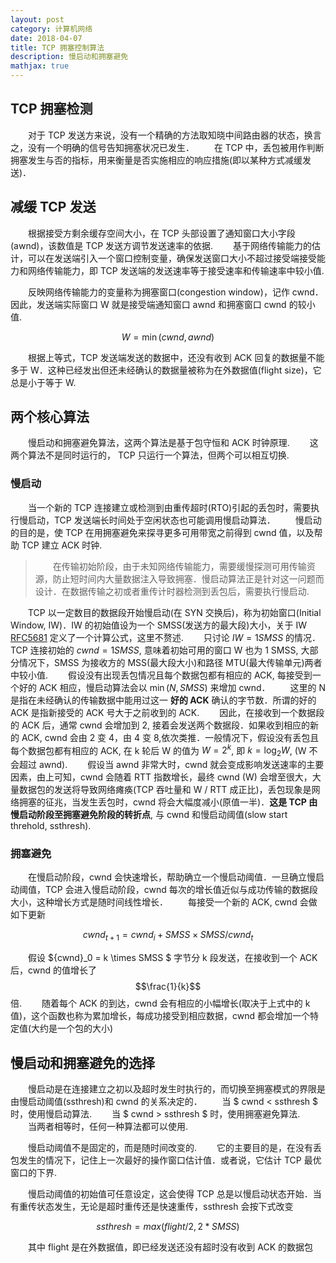 ```yaml
---
layout: post
category: 计算机网络
date: 2018-04-07
title: TCP 拥塞控制算法
description: 慢启动和拥塞避免
mathjax: true
---
```


## TCP 拥塞检测

　　对于 TCP 发送方来说，没有一个精确的方法取知晓中间路由器的状态，换言之，没有一个明确的信号告知拥塞状况已发生．
　　在 TCP 中，丢包被用作判断拥塞发生与否的指标，用来衡量是否实施相应的响应措施(即以某种方式减缓发送)．

## 减缓 TCP 发送

　　根据接受方剩余缓存空间大小，在 TCP 头部设置了通知窗口大小字段(awnd)，该数值是 TCP 发送方调节发送速率的依据.
　　基于网络传输能力的估计，可以在发送端引入一个窗口控制变量，确保发送窗口大小不超过接受端接受能力和网络传输能力，即 TCP 发送端的发送速率等于接受速率和传输速率中较小值.

　　反映网络传输能力的变量称为拥塞窗口(congestion window)，记作 cwnd．因此，发送端实际窗口 W 就是接受端通知窗口 awnd 和拥塞窗口 cwnd 的较小值.

$$
W = \min(cwnd, awnd)
$$

　　根据上等式，TCP 发送端发送的数据中，还没有收到 ACK 回复的数据量不能多于 W．这种已经发出但还未经确认的数据量被称为在外数据值(flight size)，它总是小于等于 W.

## 两个核心算法

　　慢启动和拥塞避免算法，这两个算法是基于包守恒和 ACK 时钟原理.
　　这两个算法不是同时运行的， TCP 只运行一个算法，但两个可以相互切换.

### 慢启动

　　当一个新的 TCP 连接建立或检测到由重传超时(RTO)引起的丢包时，需要执行慢启动，TCP 发送端长时间处于空闲状态也可能调用慢启动算法．
　　慢启动的目的是，使 TCP 在用拥塞避免来探寻更多可用带宽之前得到 cwnd 值，以及帮助 TCP 建立 ACK 时钟.

>　　在传输初始阶段，由于未知网络传输能力，需要缓慢探测可用传输资源，防止短时间内大量数据注入导致拥塞．慢启动算法正是针对这一问题而设计．在数据传输之初或者重传计时器检测到丢包后，需要执行慢启动.

　　TCP 以一定数目的数据段开始慢启动(在 SYN 交换后)，称为初始窗口(Initial Window, IW)．IW 的初始值设为一个 SMSS(发送方的最大段)大小，关于 IW [RFC5681](https://www.rfc-editor.org/info/rfc5681) 定义了一个计算公式，这里不赘述.
　　只讨论 $IW = 1 SMSS$ 的情况．TCP 连接初始的 $cwnd = 1 SMSS$, 意味着初始可用的窗口 W 也为 1 SMSS, 大部分情况下，SMSS 为接收方的 MSS(最大段大小)和路径 MTU(最大传输单元)两者中较小值.
　　假设没有出现丢包情况且每个数据包都有相应的 ACK, 每接受到一个好的 ACK 相应，慢启动算法会以 $\min(N, SMSS)$ 来增加 cwnd．
　　这里的 N 是指在未经确认的传输数据中能用过这一 **好的 ACK** 确认的字节数．所谓的好的 ACK 是指新接受的 ACK 号大于之前收到的 ACK.
　　因此，在接收到一个数据段的 ACK 后，通常 cwnd 会增加到 2, 接着会发送两个数据段．如果收到相应的新的 ACK, cwnd 会由 2 变 4，由 4 变 8,依次类推．一般情况下，假设没有丢包且每个数据包都有相应的 ACK, 在 k 轮后 W 的值为 $W = 2^k$, 即 $k = \log_2{W}$, (W 不会超过 awnd).
　　假设当 awnd 非常大时，cwnd 就会变成影响发送速率的主要因素，由上可知，cwnd 会随着 RTT 指数增长，最终 cwnd (W) 会增至很大，大量数据包的发送将导致网络瘫痪(TCP 吞吐量和 W / RTT 成正比)，丢包现象是网络拥塞的征兆，当发生丢包时，cwnd 将会大幅度减小(原值一半)．**这是 TCP 由慢启动阶段至拥塞避免阶段的转折点**, 与 cwnd 和慢启动阈值(slow start threhold, ssthresh).

### 拥塞避免

　　在慢启动阶段，cwnd 会快速增长，帮助确立一个慢启动阈值．一旦确立慢启动阈值，TCP 会进入慢启动阶段，cwnd 每次的增长值近似与成功传输的数据段大小，这种增长方式是随时间线性增长．
　　每接受一个新的 ACK, cwnd 会做如下更新

$$
{cwnd}_{t + 1} = {cwnd}_i + SMSS \times SMSS / cwnd_t
$$

　　假设 ${cwnd}_0 = k \times SMSS $ 字节分 k 段发送，在接收到一个 ACK 后，cwnd 的值增长了 $$\frac{1}{k}$$ 倍.
　　随着每个 ACK 的到达，cwnd 会有相应的小幅增长(取决于上式中的 k 值)，这个函数也称为累加增长，每成功接受到相应数据，cwnd 都会增加一个特定值(大约是一个包的大小)

## 慢启动和拥塞避免的选择

　　慢启动是在连接建立之初以及超时发生时执行的，而切换至拥塞模式的界限是由慢启动阈值(ssthresh)和 cwnd 的关系决定的．
　　当 $ cwnd < ssthresh $ 时，使用慢启动算法.
　　当 $ cwnd > ssthresh $ 时，使用拥塞避免算法.
　　当两者相等时，任何一种算法都可以使用.

　　慢启动阈值不是固定的，而是随时间改变的.
　　它的主要目的是，在没有丢包发生的情况下，记住上一次最好的操作窗口估计值．或者说，它估计 TCP 最优窗口的下界.

　　慢启动阈值的初始值可任意设定，这会使得 TCP 总是以慢启动状态开始．当有重传状态发生，无论是超时重传还是快速重传，ssthresh 会按下式改变

$$
ssthresh = max(flight / 2, 2 * SMSS)
$$

　　其中 flight 是在外数据值，即已经发送还没有超时没有收到 ACK 的数据包